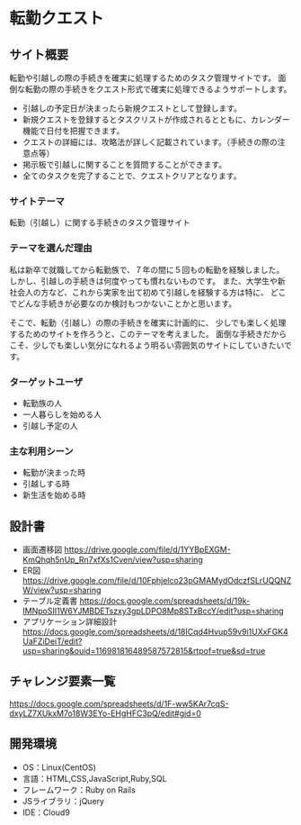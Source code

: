 # 転勤クエスト

## サイト概要
転勤や引越しの際の手続きを確実に処理するためのタスク管理サイトです。
面倒な転勤の際の手続きをクエスト形式で確実に処理できるようサポートします。
- 引越しの予定日が決まったら新規クエストとして登録します。
- 新規クエストを登録するとタスクリストが作成されるとともに、カレンダー機能で日付を把握できます。
- クエストの詳細には、攻略法が詳しく記載されています。（手続きの際の注意点等）
- 掲示板で引越しに関することを質問することができます。
- 全てのタスクを完了することで、クエストクリアとなります。

### サイトテーマ
転勤（引越し）に関する手続きのタスク管理サイト

### テーマを選んだ理由
私は新卒で就職してから転勤族で、７年の間に５回もの転勤を経験しました。
しかし、引越しの手続きは何度やっても慣れないものです。
また、大学生や新社会人の方など、これから実家を出て初めて引越しを経験する方は特に、
どこでどんな手続きが必要なのか検討もつかないことかと思います。

そこで、転勤（引越し）の際の手続きを確実に計画的に、
少しでも楽しく処理するためのサイトを作ろうと、このテーマを考えました。
面倒な手続きだからこそ、少しでも楽しい気分になれるよう明るい雰囲気のサイトにしていきたいです。

### ターゲットユーザ
- 転勤族の人
- 一人暮らしを始める人
- 引越し予定の人

### 主な利用シーン
- 転勤が決まった時
- 引越しする時
- 新生活を始める時

## 設計書
- 画面遷移図
<https://drive.google.com/file/d/1YYBpEXGM-KmQhqh5nUp_Rn7xfXs1Cven/view?usp=sharing>
- ER図
<https://drive.google.com/file/d/10Fphjelco23pGMAMydOdczfSLrUQQNZW/view?usp=sharing>
- テーブル定義書
<https://docs.google.com/spreadsheets/d/19k-IMNpoSII1W6YJMBDETszxy3gpLDPO8Mp8STxBccY/edit?usp=sharing>
- アプリケーション詳細設計
<https://docs.google.com/spreadsheets/d/18ICqd4Hvup59v9i1UXxFGK4UaFZiDeiT/edit?usp=sharing&ouid=116981816489587572815&rtpof=true&sd=true>


## チャレンジ要素一覧
<https://docs.google.com/spreadsheets/d/1F-ww5KAr7cqS-dxyLZ7XUkxM7o18W3EYo-EHgHFC3pQ/edit#gid=0>

## 開発環境
- OS：Linux(CentOS)
- 言語：HTML,CSS,JavaScript,Ruby,SQL
- フレームワーク：Ruby on Rails
- JSライブラリ：jQuery
- IDE：Cloud9
